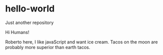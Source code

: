 # hello-world
Just another repository 

Hi Humans!

Roberto here, I like javaScript and want ice cream. 
Tacos on the moon are probably more superior than earth tacos.
